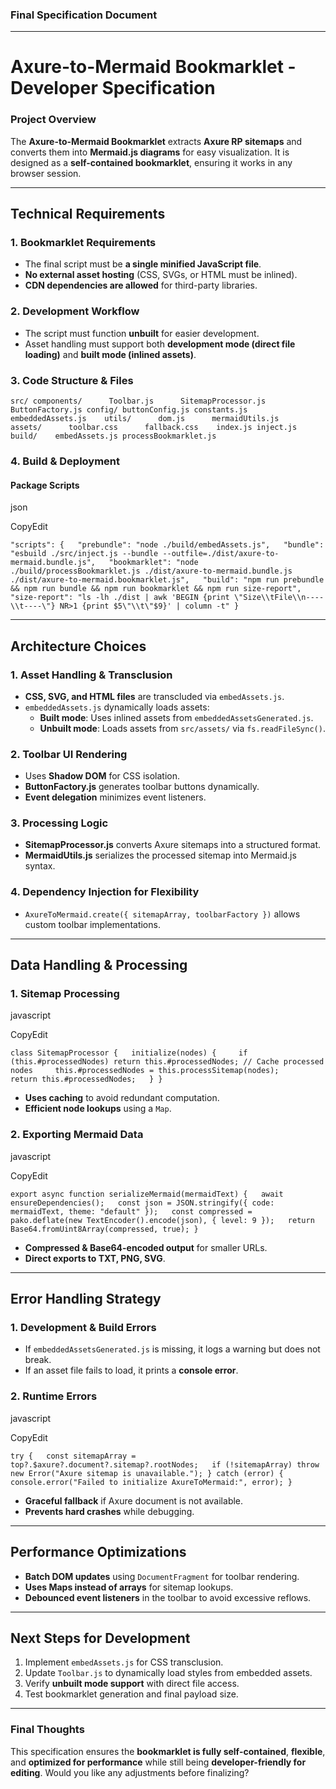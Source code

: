 ### **Final Specification Document**

* * *

**Axure-to-Mermaid Bookmarklet - Developer Specification**
==========================================================

### **Project Overview**

The **Axure-to-Mermaid Bookmarklet** extracts **Axure RP sitemaps** and converts them into **Mermaid.js diagrams** for easy visualization. It is designed as a **self-contained bookmarklet**, ensuring it works in any browser session.

* * *

**Technical Requirements**
--------------------------

### **1\. Bookmarklet Requirements**

*   The final script must be **a single minified JavaScript file**.
*   **No external asset hosting** (CSS, SVGs, or HTML must be inlined).
*   **CDN dependencies are allowed** for third-party libraries.

### **2\. Development Workflow**

*   The script must function **unbuilt** for easier development.
*   Asset handling must support both **development mode (direct file loading)** and **built mode (inlined assets)**.

### **3\. Code Structure & Files**



`src/
    components/     
        Toolbar.js     
        SitemapProcessor.js
        ButtonFactory.js
    config/
        buttonConfig.js
        constants.js     
        embeddedAssets.js   
    utils/     
        dom.js     
        mermaidUtils.js   
    assets/     
        toolbar.css     
        fallback.css   
        index.js
        inject.js
    build/   
        embedAssets.js
        processBookmarklet.js`

### **4\. Build & Deployment**

#### **Package Scripts**

json

CopyEdit

`"scripts": {   "prebundle": "node ./build/embedAssets.js",   "bundle": "esbuild ./src/inject.js --bundle --outfile=./dist/axure-to-mermaid.bundle.js",   "bookmarklet": "node ./build/processBookmarklet.js ./dist/axure-to-mermaid.bundle.js ./dist/axure-to-mermaid.bookmarklet.js",   "build": "npm run prebundle && npm run bundle && npm run bookmarklet && npm run size-report",   "size-report": "ls -lh ./dist | awk 'BEGIN {print \"Size\\tFile\\n----\\t----\"} NR>1 {print $5\"\\t\"$9}' | column -t" }`

* * *

**Architecture Choices**
------------------------

### **1\. Asset Handling & Transclusion**

*   **CSS, SVG, and HTML files** are transcluded via `embedAssets.js`.
*   `embeddedAssets.js` dynamically loads assets:
    *   **Built mode**: Uses inlined assets from `embeddedAssetsGenerated.js`.
    *   **Unbuilt mode**: Loads assets from `src/assets/` via `fs.readFileSync()`.

### **2\. Toolbar UI Rendering**

*   Uses **Shadow DOM** for CSS isolation.
*   **ButtonFactory.js** generates toolbar buttons dynamically.
*   **Event delegation** minimizes event listeners.

### **3\. Processing Logic**

*   **SitemapProcessor.js** converts Axure sitemaps into a structured format.
*   **MermaidUtils.js** serializes the processed sitemap into Mermaid.js syntax.

### **4\. Dependency Injection for Flexibility**

*   `AxureToMermaid.create({ sitemapArray, toolbarFactory })` allows custom toolbar implementations.

* * *

**Data Handling & Processing**
------------------------------

### **1\. Sitemap Processing**

javascript

CopyEdit

`class SitemapProcessor {   initialize(nodes) {     if (this.#processedNodes) return this.#processedNodes; // Cache processed nodes     this.#processedNodes = this.processSitemap(nodes);     return this.#processedNodes;   } }`

*   **Uses caching** to avoid redundant computation.
*   **Efficient node lookups** using a `Map`.

### **2\. Exporting Mermaid Data**

javascript

CopyEdit

`export async function serializeMermaid(mermaidText) {   await ensureDependencies();   const json = JSON.stringify({ code: mermaidText, theme: "default" });   const compressed = pako.deflate(new TextEncoder().encode(json), { level: 9 });   return Base64.fromUint8Array(compressed, true); }`

*   **Compressed & Base64-encoded output** for smaller URLs.
*   **Direct exports to TXT, PNG, SVG**.

* * *

**Error Handling Strategy**
---------------------------

### **1\. Development & Build Errors**

*   If `embeddedAssetsGenerated.js` is missing, it logs a warning but does not break.
*   If an asset file fails to load, it prints a **console error**.

### **2\. Runtime Errors**

javascript

CopyEdit

`try {   const sitemapArray = top?.$axure?.document?.sitemap?.rootNodes;   if (!sitemapArray) throw new Error("Axure sitemap is unavailable."); } catch (error) {   console.error("Failed to initialize AxureToMermaid:", error); }`

*   **Graceful fallback** if Axure document is not available.
*   **Prevents hard crashes** while debugging.

* * *

**Performance Optimizations**
-----------------------------

*   **Batch DOM updates** using `DocumentFragment` for toolbar rendering.
*   **Uses Maps instead of arrays** for sitemap lookups.
*   **Debounced event listeners** in the toolbar to avoid excessive reflows.

* * *

**Next Steps for Development**
------------------------------

1.  Implement `embedAssets.js` for CSS transclusion.
2.  Update `Toolbar.js` to dynamically load styles from embedded assets.
3.  Verify **unbuilt mode support** with direct file access.
4.  Test bookmarklet generation and final payload size.

* * *

### **Final Thoughts**

This specification ensures the **bookmarklet is fully self-contained**, **flexible**, and **optimized for performance** while still being **developer-friendly for editing**. Would you like any adjustments before finalizing?